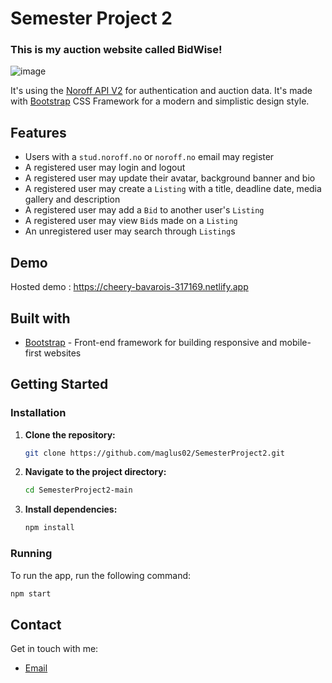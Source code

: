 # Semester Project 2
### This is my auction website called BidWise!

![image](https://i.imgur.com/TXBjOUj.jpeg)

It's using the [Noroff API V2](https://docs.noroff.dev/docs/v2/) for authentication and auction data. It's made with [Bootstrap](https://getbootstrap.com/) CSS Framework for a modern and simplistic design style. 

## Features

- Users with a `stud.noroff.no` or `noroff.no` email may register
- A registered user may login and logout
- A registered user may update their avatar, background banner and bio
- A registered user may create a `Listing` with a title, deadline date, media gallery and description
- A registered user may add a `Bid` to another user's `Listing`
- A registered user may view `Bid`s made on a `Listing`
- An unregistered user may search through `Listing`s

## Demo

Hosted demo :  https://cheery-bavarois-317169.netlify.app


## Built with

- [Bootstrap](https://getbootstrap.com/) - Front-end framework for building responsive and mobile-first websites

## Getting Started

### Installation


1. **Clone the repository:**
   
   ```sh
   git clone https://github.com/maglus02/SemesterProject2.git
   ```
   
2. **Navigate to the project directory:**
   
   ```sh
   cd SemesterProject2-main
   ```
   
3. **Install dependencies:**
   
   ```sh
   npm install
   ```
   
### Running

To run the app, run the following command:
```sh
npm start
```

## Contact

Get in touch with me: 
- [Email](mailto:maglus52498@stud.noroff.no)
